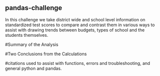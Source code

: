 ## pandas-challenge
In this challenge we take district wide and school level information on standardized test scores to compare and contrast them in various ways to assist with drawing trends between budgets, types of school and the students themselves.

#Summary of the Analysis


#Two Conclusions from the Calculations


#citations used to assist with functions, errors and troubleshooting, and general python and pandas.
